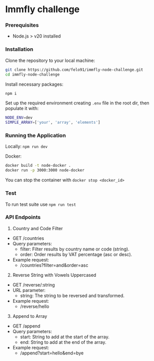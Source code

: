# Immfly challenge

### Prerequisites

- Node.js > v20 installed

### Installation

Clone the repository to your local machine:

```bash
git clone https://github.com/felo91/immfly-node-challenge.git
cd immfly-node-challenge
```

Install necessary packages:

```bash
npm i
```

Set up the required environment creating `.env` file in the root dir, then populate it with:

```bash
NODE_ENV=dev
SIMPLE_ARRAY=['your', 'array', 'elements']
```

### Running the Application

Locally: `npm run dev`

Docker:

```bash
docker build -t node-docker .
docker run -p 3000:3000 node-docker
```

You can stop the container with `docker stop <docker_id>`

### Test

To run test suite use `npm run test`

### API Endpoints

1. Country and Code Filter

- GET /countries
- Query parameters:
  - filter: Filter results by country name or code (string).
  - order: Order results by VAT percentage (asc or desc).
- Example request:
  - /countries?filter=and&order=asc

2. Reverse String with Vowels Uppercased

- GET /reverse/:string
- URL parameter:
  - string: The string to be reversed and transformed.
- Example request:
  - /reverse/hello

3. Append to Array

- GET /append
- Query parameters:
  - start: String to add at the start of the array.
  - end: String to add at the end of the array.
- Example request:
  - /append?start=hello&end=bye
